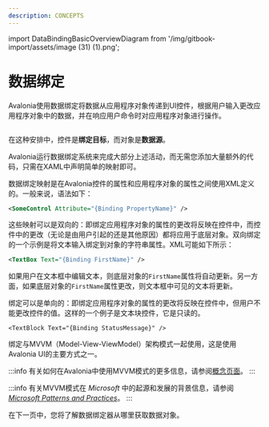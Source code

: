 ```yaml
---
description: CONCEPTS
---
```


import DataBindingBasicOverviewDiagram from '/img/gitbook-import/assets/image (31) (1).png';

# 数据绑定

Avalonia使用数据绑定将数据从应用程序对象传递到UI控件，根据用户输入更改应用程序对象中的数据，并在响应用户命令时对应用程序对象进行操作。

<img src={DataBindingBasicOverviewDiagram} alt=''/>

在这种安排中，控件是**绑定目标**，而对象是**数据源**。

Avalonia运行数据绑定系统来完成大部分上述活动，而无需您添加大量额外的代码，只需在XAML中声明简单的映射即可。

数据绑定映射是在Avalonia控件的属性和应用程序对象的属性之间使用XML定义的。一般来说，语法如下：

```xml
<SomeControl Attribute="{Binding PropertyName}" />
```

这些映射可以是双向的：即绑定应用程序对象的属性的更改将反映在控件中，而控件中的更改（无论是由用户引起的还是其他原因）都将应用于底层对象。双向绑定的一个示例是将文本输入绑定到对象的字符串属性。XML可能如下所示：

```xml
<TextBox Text="{Binding FirstName}" />
```

如果用户在文本框中编辑文本，则底层对象的`FirstName`属性将自动更新。另一方面，如果底层对象的`FirstName`属性更改，则文本框中可见的文本将更新。

绑定可以是单向的：即绑定应用程序对象的属性的更改将反映在控件中，但用户不能更改控件的值。这样的一个例子是文本块控件，它是只读的。

```
<TextBlock Text="{Binding StatusMessage}" />
```

绑定与MVVM（Model-View-ViewModel）架构模式一起使用，这是使用Avalonia UI的主要方式之一。

:::info
有关如何在Avalonia中使用MVVM模式的更多信息，请参阅[概念页面](../../../concepts/the-mvvm-pattern)。
:::

:::info
有关MVVM模式在 _Microsoft_ 中的起源和发展的背景信息，请参阅 [_Microsoft Patterns and Practices_](https://msdn.microsoft.com/en-us/library/hh848246.aspx)。
:::

在下一页中，您将了解数据绑定器从哪里获取数据对象。
